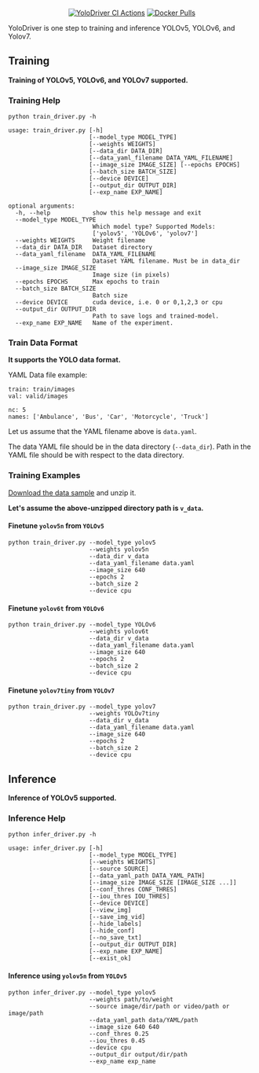 <div align="center">
<br>
    <a href="https://github.com/ultralytics/ultralytics/actions/workflows/ci.yaml"><img src="https://github.com/bigvisionai/yolodriver/actions/workflows/ci_actions.yml/badge.svg" alt="YoloDriver CI Actions"></a>
    <a href="https://hub.docker.com/r/opencvcourses/yolodriver"><img src="https://img.shields.io/docker/pulls/opencvcourses/yolodriver?logo=docker" alt="Docker Pulls"></a>
<br>
</div>

YoloDriver is one step to training and inference YOLOv5, YOLOv6, and Yolov7.

## Training

**Training of YOLOv5, YOLOv6, and YOLOv7 supported.**

### Training Help

```commandline
python train_driver.py -h
```

```commandline
usage: train_driver.py [-h] 
                       [--model_type MODEL_TYPE] 
                       [--weights WEIGHTS] 
                       [--data_dir DATA_DIR] 
                       [--data_yaml_filename DATA_YAML_FILENAME] 
                       [--image_size IMAGE_SIZE] [--epochs EPOCHS] 
                       [--batch_size BATCH_SIZE]
                       [--device DEVICE] 
                       [--output_dir OUTPUT_DIR] 
                       [--exp_name EXP_NAME]

optional arguments:
  -h, --help            show this help message and exit
  --model_type MODEL_TYPE
                        Which model type? Supported Models: 
                        ['yolov5', 'YOLOv6', 'yolov7']
  --weights WEIGHTS     Weight filename
  --data_dir DATA_DIR   Dataset directory
  --data_yaml_filename  DATA_YAML_FILENAME
                        Dataset YAML filename. Must be in data_dir
  --image_size IMAGE_SIZE
                        Image size (in pixels)
  --epochs EPOCHS       Max epochs to train
  --batch_size BATCH_SIZE
                        Batch size
  --device DEVICE       cuda device, i.e. 0 or 0,1,2,3 or cpu
  --output_dir OUTPUT_DIR
                        Path to save logs and trained-model. 
  --exp_name EXP_NAME   Name of the experiment.
```

### Train Data Format

**It supports the YOLO data format.**

YAML Data file example:

```commandline
train: train/images
val: valid/images

nc: 5
names: ['Ambulance', 'Bus', 'Car', 'Motorcycle', 'Truck']
```

Let us assume that the YAML filename above is `data.yaml`. 

The data YAML file should be in the data directory (`--data_dir`). 
Path in the YAML file should be with respect to the data directory.

### Training Examples

[Download the data sample](https://github.com/bigvisionai/yolodriver/releases/download/0.1/v_data.zip) and unzip it. 

**Let's assume the above-unzipped directory path is `v_data`.**

#### Finetune `yolov5n` from `YOLOv5`


```commandline
python train_driver.py --model_type yolov5
                       --weights yolov5n 
                       --data_dir v_data 
                       --data_yaml_filename data.yaml 
                       --image_size 640
                       --epochs 2
                       --batch_size 2
                       --device cpu
```

#### Finetune `yolov6t` from `YOLOv6`

```commandline
python train_driver.py --model_type YOLOv6
                       --weights yolov6t 
                       --data_dir v_data 
                       --data_yaml_filename data.yaml 
                       --image_size 640
                       --epochs 2
                       --batch_size 2
                       --device cpu
```


#### Finetune `yolov7tiny` from `YOLOv7`

```commandline
python train_driver.py --model_type yolov7
                       --weights YOLOv7tiny 
                       --data_dir v_data 
                       --data_yaml_filename data.yaml 
                       --image_size 640
                       --epochs 2
                       --batch_size 2
                       --device cpu
```

## Inference

**Inference of YOLOv5 supported.** 

### Inference Help

```commandline
python infer_driver.py -h 
```

```commandline
usage: infer_driver.py [-h]
                       [--model_type MODEL_TYPE]
                       [--weights WEIGHTS]
                       [--source SOURCE]
                       [--data_yaml_path DATA_YAML_PATH]
                       [--image_size IMAGE_SIZE [IMAGE_SIZE ...]]
                       [--conf_thres CONF_THRES]
                       [--iou_thres IOU_THRES]
                       [--device DEVICE]
                       [--view_img]
                       [--save_img_vid]
                       [--hide_labels]
                       [--hide_conf]
                       [--no_save_txt]
                       [--output_dir OUTPUT_DIR]
                       [--exp_name EXP_NAME]
                       [--exist_ok]
```

#### Inference using `yolov5n` from `YOLOv5`

```commandline
python infer_driver.py --model_type yolov5
                       --weights path/to/weight
                       --source image/dir/path or video/path or image/path
                       --data_yaml_path data/YAML/path
                       --image_size 640 640
                       --conf_thres 0.25
                       --iou_thres 0.45
                       --device cpu
                       --output_dir output/dir/path
                       --exp_name exp_name
```







